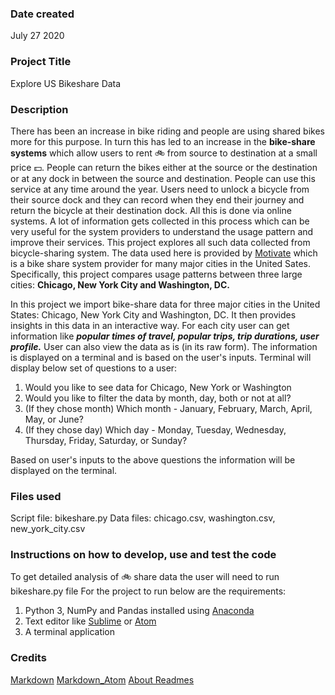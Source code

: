 ### Date created
July 27 2020

### Project Title
Explore US Bikeshare Data

### Description
There has been an increase in bike riding and people are using shared bikes more for this purpose. In turn this has led to an increase in the **bike-share systems** which allow users to rent :bike: from source to destination at a small price :dollar:. People can return the bikes either at the source or the destination or at any dock in between the source and destination. People can use this service at any time around the year.
Users need to unlock a bicycle from their source dock and they can record when they end their journey and return the bicycle at their destination dock. All this is done via online systems. A lot of information gets collected in this process which can be very useful for the system providers to understand the usage pattern and improve their services.
This project explores all such data collected from bicycle-sharing system. The data used here is provided by [Motivate](https://www.motivateco.com/) which is a bike share system provider for many major cities in the United Sates. Specifically, this project compares usage patterns between three large cities: **Chicago, New York City and Washington, DC.**

 In this project we import bike-share data for three major cities in the United States: Chicago, New York City and Washington, DC. It then provides insights in this data in an interactive way. For each city user can get information like ***popular times of travel, popular trips, trip durations, user profile.*** User can also view the data as is (in its raw form). The information is displayed on a terminal and is based on the user's inputs. Terminal will display below set of questions to a user:

1. Would you like to see data for Chicago, New York or Washington
2. Would you like to filter the data by month, day, both or not at all?
3. (If they chose month) Which month - January, February, March, April, May, or June?
4. (If they chose day) Which day - Monday, Tuesday, Wednesday, Thursday, Friday, Saturday, or   Sunday?

Based on user's inputs to the above questions the information will be displayed on the terminal.

### Files used
Script file: bikeshare.py
Data files: chicago.csv, washington.csv, new_york_city.csv

### Instructions on how to develop, use and test the code
To get detailed analysis of :bike: share data the user will need to run bikeshare.py file
For the project to run below are the requirements:
1. Python 3, NumPy and Pandas installed using [Anaconda](https://www.anaconda.com/products/individual#windows)
2. Text editor like [Sublime](https://www.sublimetext.com/) or [Atom](https://atom.io/)
3. A terminal application




### Credits
[Markdown](https://guides.github.com/features/mastering-markdown/)
[Markdown_Atom](https://github.com/atom/markdown-preview)
[About Readmes](https://docs.github.com/en/github/creating-cloning-and-archiving-repositories/about-readmes)
